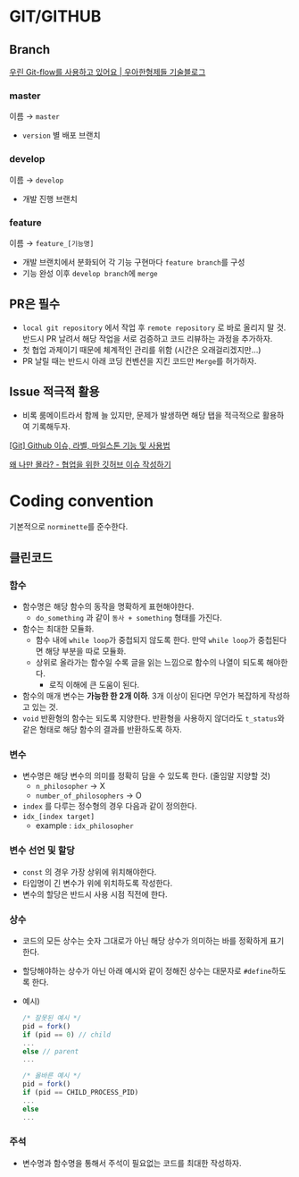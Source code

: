 # GIT/GITHUB

## Branch

[우린 Git-flow를 사용하고 있어요 | 우아한형제들 기술블로그](https://techblog.woowahan.com/2553/)

### master

이름 → `master`

- `version` 별 배포 브랜치

### develop

이름 → `develop`

- 개발 진행 브랜치

### feature

이름 → `feature_[기능명]`

- 개발 브랜치에서 분화되어 각 기능 구현마다 `feature branch`를 구성
- 기능 완성 이후 `develop branch`에 `merge`

## PR은 필수

- `local git repository` 에서 작업 후  `remote repository` 로 바로 올리지 말 것. 반드시 PR 날려서 해당 작업을 서로 검증하고 코드 리뷰하는 과정을 추가하자.
- 첫 협업 과제이기 때문에 체계적인 관리를 위함 (시간은 오래걸리겠지만…)
- PR 날릴 때는 반드시 아래 코딩 컨벤션을 지킨 코드만 `Merge`를 허가하자.

## Issue 적극적 활용

- 비록 룸메이트라서 함께 늘 있지만, 문제가 발생하면 해당 탭을 적극적으로 활용하여 기록해두자.

[[Git] Github 이슈, 라벨, 마일스톤 기능 및 사용법](https://hbase.tistory.com/211)

[왜 나만 몰라? - 협업을 위한 깃허브 이슈 작성하기](https://velog.io/@junh0328/%ED%98%91%EC%97%85%EC%9D%84-%EC%9C%84%ED%95%9C-%EA%B9%83%ED%97%88%EB%B8%8C-%EC%9D%B4%EC%8A%88-%EC%9E%91%EC%84%B1%ED%95%98%EA%B8%B0)

# Coding convention

기본적으로 `norminette`를 준수한다.

## 클린코드

### 함수

- 함수명은 해당 함수의 동작을 명확하게 표현해야한다.
    - `do_something` 과 같이 `동사 + something`  형태를 가진다.
- 함수는 최대한 모듈화.
    - 함수 내에 `while loop`가 중첩되지 않도록 한다. 만약 `while loop`가 중첩된다면 해당 부분을 따로  모듈화.
    - 상위로 올라가는 함수일 수록 글을 읽는 느낌으로 함수의 나열이 되도록 해야한다.
        - 로직 이해에 큰 도움이 된다.
- 함수의 매개 변수는 **가능한 한 2개 이하**. 3개 이상이 된다면 무언가 복잡하게 작성하고 있는 것.
- `void` 반환형의 함수는 되도록 지양한다. 반환형을 사용하지 않더라도 `t_status`와 같은 형태로 해당 함수의 결과를 반환하도록 하자.

### 변수

- 변수명은 해당 변수의 의미를 정확히 담을 수 있도록 한다. (줄임말 지양할 것)
    - `n_philosopher` → X
    - `number_of_philosophers` → O
- `index` 를 다루는 정수형의 경우 다음과 같이 정의한다.
- `idx_[index target]`
    - example : `idx_philosopher`

### 변수 선언 및 할당

- `const` 의 경우 가장 상위에 위치해야한다.
- 타입명이 긴 변수가 위에 위치하도록 작성한다.
- 변수의 할당은 반드시 사용 시점 직전에 한다.

### 상수

- 코드의 모든 상수는 숫자 그대로가 아닌 해당 상수가 의미하는 바를 정확하게 표기한다.
- 할당해야하는 상수가 아닌 아래 예시와 같이 정해진 상수는 대문자로 `#define`하도록 한다.
- 예시)
    
    ```jsx
    /* 잘못된 예시 */
    pid = fork()
    if (pid == 0) // child
    ...
    else // parent
    ...
    ```
    
    ```jsx
    /* 올바른 예시 */
    pid = fork()
    if (pid == CHILD_PROCESS_PID)
    ...
    else
    ...
    ```
    

### 주석

- 변수명과 함수명을 통해서 주석이 필요없는 코드를 최대한 작성하자.
